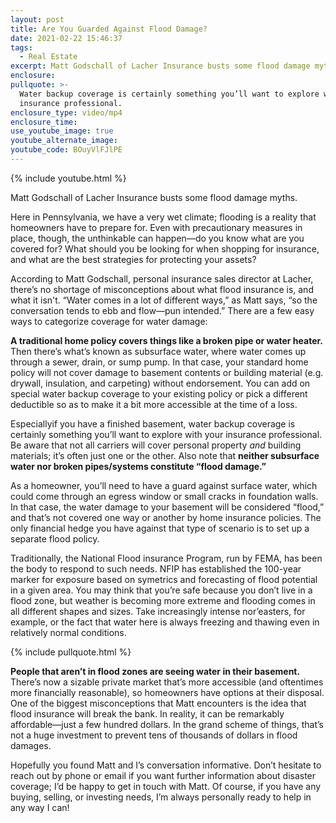 ```yaml
---
layout: post
title: Are You Guarded Against Flood Damage?
date: 2021-02-22 15:46:37
tags:
  - Real Estate
excerpt: Matt Godschall of Lacher Insurance busts some flood damage myths.
enclosure:
pullquote: >-
  Water backup coverage is certainly something you’ll want to explore with your
  insurance professional.
enclosure_type: video/mp4
enclosure_time:
use_youtube_image: true
youtube_alternate_image:
youtube_code: BOuyVlFJlPE
---
```


{% include youtube.html %}

Matt Godschall of Lacher Insurance busts some flood damage myths.

Here in Pennsylvania, we have a very wet climate; flooding is a reality that homeowners have to prepare for. Even with precautionary measures in place, though, the unthinkable can happen—do you know what are you covered for? What should you be looking for when shopping for insurance, and what are the best strategies for protecting your assets?&nbsp;

According to Matt Godschall, personal insurance sales director at Lacher, there’s no shortage of misconceptions about what flood insurance is, and what it isn't. “Water comes in a lot of different ways,” as Matt says, “so the conversation tends to ebb and flow—pun intended.” There are a few easy ways to categorize coverage for water damage:&nbsp;

**A traditional home policy covers things like a broken pipe or water heater.** Then there’s what’s known as subsurface water, where water comes up through a sewer, drain, or sump pump. In that case, your standard home policy will not cover damage to basement contents or building material (e.g. drywall, insulation, and carpeting) without endorsement. You can add on special water backup coverage to your existing policy or pick a different deductible so as to make it a bit more accessible at the time of a loss.&nbsp;

Especiallyif you have a finished basement, water backup coverage is certainly something you’ll want to explore with your insurance professional. Be aware that not all carriers will cover personal property *and* building materials; it’s often just one or the other. Also note that **neither subsurface water nor broken pipes/systems constitute “flood damage.”&nbsp;**

As a homeowner, you’ll need to have a guard against surface water, which could come through an egress window or small cracks in foundation walls. In that case, the water damage to your basement will be considered “flood,” and that’s not covered one way or another by home insurance policies. The only financial hedge you have against that type of scenario is to set up a separate flood policy.&nbsp;

Traditionally, the National Flood insurance Program, run by FEMA, has been the body to respond to such needs. NFIP has established the 100-year marker for exposure based on symetrics and forecasting of flood potential in a given area. You may think that you’re safe because you don’t live in a flood zone, but weather is becoming more extreme and flooding comes in all different shapes and sizes. Take increasingly intense nor’easters, for example, or the fact that water here is always freezing and thawing even in relatively normal conditions.

{% include pullquote.html %}

**People that aren’t in flood zones are seeing water in their basement.** There’s now a sizable private market that’s more accessible (and oftentimes more financially reasonable), so homeowners have options at their disposal. One of the biggest misconceptions that Matt encounters is the idea that flood insurance will break the bank. In reality, it can be remarkably affordable—just a few hundred dollars. In the grand scheme of things, that’s not a huge investment to prevent tens of thousands of dollars in flood damages.&nbsp;

Hopefully you found Matt and I’s conversation informative. Don’t hesitate to reach out by phone or email if you want further information about disaster coverage; I’d be happy to get in touch with Matt. Of course, if you have any buying, selling, or investing needs, I’m always personally ready to help in any way I can\!
